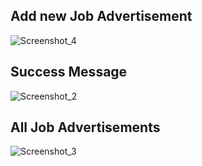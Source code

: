 ## Add new Job Advertisement
![Screenshot_4](https://user-images.githubusercontent.com/74976052/122796602-3f76b080-d2c7-11eb-9a00-478a3fa2eadc.png)  

## Success Message
![Screenshot_2](https://user-images.githubusercontent.com/74976052/122796608-40a7dd80-d2c7-11eb-8535-dc4a76fed5ec.png)  

## All Job Advertisements
![Screenshot_3](https://user-images.githubusercontent.com/74976052/122796603-400f4700-d2c7-11eb-84e0-e70988bc7270.png)  
